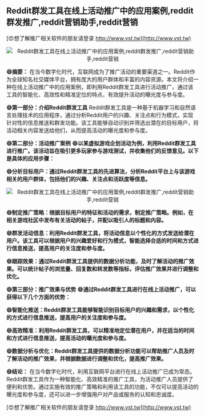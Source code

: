 ## **Reddit群发工具在线上活动推广中的应用案例,reddit群发推广,reddit营销助手,reddit营销**

[😍想了解推广相关软件的朋友请登录 http://www.vst.tw](http://www.vst.tw)

 <center><img src="https://vst.tw/MP4/tuiguang/png/3.png" alt="Reddit群发工具在线上活动推广中的应用案例,reddit群发推广,reddit营销助手,reddit营销"></center>

**😄摘要：**
在当今数字化时代，互联网成为了推广活动的重要渠道之一。Reddit作为全球知名社交媒体平台，拥有庞大的用户群体和丰富的内容资源。本文将介绍一种在线上活动推广中的应用案例，即利用Reddit群发工具进行活动推广，通过该工具的智能化、高效性和精准定位的特点，有效提升活动的曝光度与参与度。

**😄第一部分：介绍Reddit群发工具**
Reddit群发工具是一种基于机器学习和自然语言处理技术的应用程序，通过分析Reddit用户的兴趣、关注点和行为模式，实现针对性的信息推送和群发功能。该工具能够自动识别并筛选出潜在的目标用户，将活动相关内容发送给他们，从而提高活动的曝光度和参与度。

**😄第二部分：活动推广案例**
**😄以某虚拟游戏企划活动为例，利用Reddit群发工具进行推广。该活动旨在吸引更多玩家参与游戏测试，并收集他们的反馈意见。以下是具体的应用步骤：**

**😄分析目标用户：通过Reddit群发工具的先进算法，分析Reddit平台上与该游戏相关的用户群体，包括他们的兴趣、关注点和活跃度等信息。**

 <center><img src="https://vst.tw/MP4/tuiguang/png/1.png" alt="Reddit群发工具在线上活动推广中的应用案例,reddit群发推广,reddit营销助手,reddit营销"></center>

**😄制定推广策略：根据目标用户的特征和活动的需求，制定推广策略。例如，在相关游戏社区中发布有关活动的帖子，并配以吸引人的标题和内容。**

**😄群发活动信息：利用Reddit群发工具，将活动信息以个性化的方式发送给潜在用户。该工具可以根据用户的兴趣爱好和行为模式，智能选择合适的时间和方式进行信息推送，提高用户的关注度和参与度。**

**😄跟踪效果：通过Reddit群发工具提供的数据分析功能，及时了解活动的推广效果。可以统计帖子的浏览量、回复数和转发数等指标，评估推广效果并进行调整和优化。**

**😄第三部分：推广效果与优势**
**😄通过Reddit群发工具进行在线上活动推广，可以获得以下几个方面的优势：**

**😄智能化推送：Reddit群发工具能够智能识别目标用户的兴趣和需求，以个性化的方式进行信息推送，提高用户的关注度和参与度。**

**😄高效精准：利用Reddit群发工具，可以精准地定位潜在用户，并在适当的时间和方式进行信息推送，提高活动的曝光度和参与度。**

**😄数据分析与优化：Reddit群发工具提供的数据分析功能可以帮助推广人员及时了解活动的推广效果，并根据数据进行调整和优化，提高推广效果。**

**😄结论：**
在当今数字化时代，利用互联网平台进行在线上活动推广已成为常态。Reddit群发工具作为一种智能化、高效精准的推广工具，为活动推广人员提供了便利和优势。通过实施有效的推广策略和利用该工具的功能，不仅可以提高活动的曝光度和参与度，还可以进一步增强用户对产品或服务的认知和忠诚度。

[😍想了解推广相关软件的朋友请登录 http://www.vst.tw](http://www.vst.tw)



